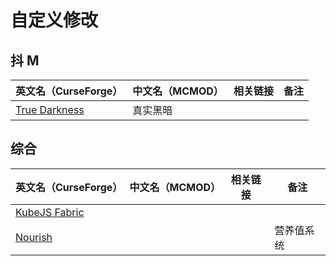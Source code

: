 # 自定义修改

## 抖 M

| 英文名（CurseForge）                                                        | 中文名（MCMOD） | 相关链接 | 备注 |
| --------------------------------------------------------------------------- | --------------- | -------- | ---- |
| [True Darkness](https://www.curseforge.com/minecraft/mc-mods/true-darkness) | 真实黑暗        |          |      |

## 综合

| 英文名（CurseForge）                                                        | 中文名（MCMOD） | 相关链接 | 备注       |
| --------------------------------------------------------------------------- | --------------- | -------- | ---------- |
| [KubeJS Fabric](https://www.curseforge.com/minecraft/mc-mods/kubejs-fabric) |                 |          |            |
| [Nourish](https://www.curseforge.com/minecraft/mc-mods/nourish)             |                 |          | 营养值系统 |

